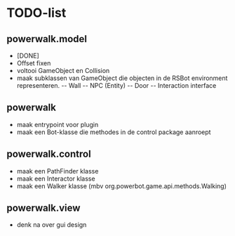 TODO-list
=========

powerwalk.model
-----------------
- [DONE] 
- Offset fixen
- voltooi GameObject en Collision
- maak subklassen van GameObject die objecten in de RSBot environment representeren.
-- Wall
-- NPC (Entity)
-- Door
-- Interaction interface

powerwalk
---------
- maak entrypoint voor plugin
- maak een Bot-klasse die methodes in de control package aanroept

powerwalk.control
-----------------
- maak een PathFinder klasse
- maak een Interactor klasse
- maak een Walker klasse (mbv org.powerbot.game.api.methods.Walking)

powerwalk.view
--------------
- denk na over gui design